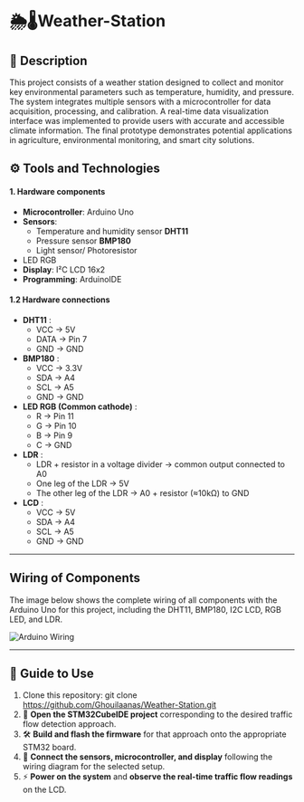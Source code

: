 # 🌦️🌡️Weather-Station
## 📄 Description
This project consists of a weather station designed to collect and monitor key environmental parameters such as temperature, humidity, and pressure. The system integrates multiple sensors with a microcontroller for data acquisition, processing, and calibration. A real-time data visualization interface was implemented to provide users with accurate and accessible climate information. The final prototype demonstrates potential applications in agriculture, environmental monitoring, and smart city solutions.

## ⚙️ Tools and Technologies

#### 1. Hardware components
- **Microcontroller**: Arduino Uno
- **Sensors**:
  - Temperature and humidity sensor **DHT11**
  - Pressure sensor **BMP180**
  - Light sensor/ Photoresistor
- LED RGB
- **Display**: I²C LCD 16x2
- **Programming**: ArduinoIDE

#### 1.2 Hardware connections
- **DHT11** : 
  - VCC → 5V
  - DATA → Pin 7
  - GND → GND
- **BMP180** : 
  - VCC → 3.3V
  - SDA → A4 
  - SCL → A5
  - GND → GND
- **LED RGB (Common cathode)** : 
  - R → Pin 11
  - G → Pin 10
  - B → Pin 9
  - C → GND
- **LDR** : 
  - LDR + resistor in a voltage divider → common output connected to A0
  - One leg of the LDR → 5V
  - The other leg of the LDR → A0 + resistor (≈10kΩ) to GND
- **LCD** :
  - VCC → 5V
  - SDA → A4 
  - SCL → A5 
  - GND → GND
---
## Wiring of Components
The image below shows the complete wiring of all components with the Arduino Uno for this project, including the DHT11, BMP180, I2C LCD, RGB LED, and LDR.

![Arduino Wiring](/Weather-Station/Wiring_of_Components.png)

---
## 📖 Guide to Use
1. Clone this repository:
git clone https://github.com/Ghouilaanas/Weather-Station.git
2. 📂 **Open the STM32CubeIDE project** corresponding to the desired traffic flow detection approach.
3. 🛠️ **Build and flash the firmware** for that approach onto the appropriate STM32 board.
4. 🔌 **Connect the sensors, microcontroller, and display** following the wiring diagram for the selected setup.
5. ⚡ **Power on the system** and **observe the real-time traffic flow readings** on the LCD.

